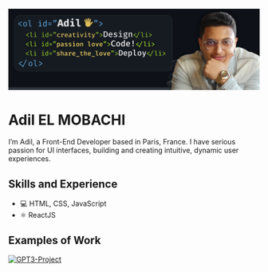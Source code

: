 ![Design and Development](https://github.com/adilelmoba/adilelmoba/blob/main/readme-bg-adil.jpg)

# Adil EL MOBACHI
I’m Adil, a Front-End Developer based in Paris, France. I have serious passion for UI interfaces, building and creating intuitive, dynamic user experiences.

## Skills and Experience
* 💻 HTML, CSS, JavaScript
* ⚛ ReactJS

## Examples of Work
[![GPT3-Project](https://github.com/adilelmoba/adilelmoba/blob/main/gpt3.gif)](https://gpt3-reactjs.netlify.app/)
